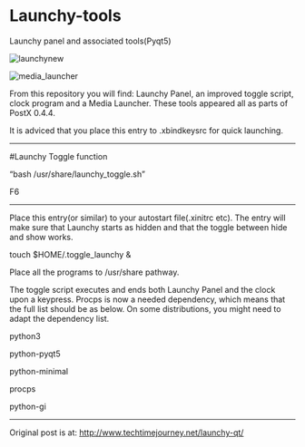 # Launchy-tools
Launchy panel and associated tools(Pyqt5)


![launchynew](https://user-images.githubusercontent.com/29865797/31877051-afb550c6-b7dd-11e7-8613-0b6180018bb0.jpg)

![media_launcher](https://user-images.githubusercontent.com/29865797/28211946-ddce9d08-68a7-11e7-8c01-62df60f665d6.jpg)


From this repository you will find: 
Launchy Panel, an improved toggle script, clock program and a Media Launcher. These tools appeared all as parts of PostX 0.4.4.

It is adviced that you place this entry to .xbindkeysrc for quick launching.

----------------------------
#Launchy Toggle function

“bash /usr/share/launchy_toggle.sh”

F6

---------------------------
Place this entry(or similar) to your autostart file(.xinitrc etc). The entry will make sure that Launchy starts as hidden and that the toggle between hide and show works.

touch $HOME/.toggle_launchy &

Place all the programs to /usr/share pathway.

The toggle script executes and ends both Launchy Panel and the clock upon a keypress. Procps is now a needed dependency, which means that the full list should be as  below. On some distributions, you might need to adapt the dependency list.

python3 

python-pyqt5 

python-minimal 

procps 

python-gi


_______________________
Original post is at:
http://www.techtimejourney.net/launchy-qt/
